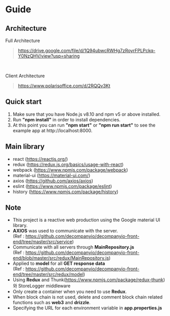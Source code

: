 # Guide


## Architecture
Full Architecture
> https://drive.google.com/file/d/1Q94ubwcRWHg7zRoyrFPLPckq-Y0NzQHV/view?usp=sharing

<br>

Client Architecture
> https://www.polarisoffice.com/d/2RQQv3Kt


## Quick start
1. Make sure that you have Node.js v8.10 and npm v5 or above installed.
2. Run <b>"npm install"</b>  in order to install dependencies.
3. At this point you can run <b>"npm start"</b> or <b>"npm run start"</b> to see the example app at http://localhost:8000.

## Main library
- react (https://reactjs.org/)
- redux (https://redux.js.org/basics/usage-with-react)
- webpack (https://www.npmjs.com/package/webpack)
- material-ui (https://material-ui.com/) 
- axios (https://github.com/axios/axios)
- eslint (https://www.npmjs.com/package/eslint) 
- history (https://www.npmjs.com/package/history)

## Note
- This project is a reactive web production using the Google material UI library.
- <b>AXIOS</b> was used to communicate with the server.
<br>(Ref : https://github.com/decompanyio/decompanyio-front-end/tree/master/src/service)
- Communicate with all servers through <b>MainRepository.js</b>
<br>(Ref : https://github.com/decompanyio/decompanyio-front-end/blob/master/src/redux/MainRepository.js)
- Applied to <b>model</b> for all <b>GET response data</b> 
<br>(Ref : https://github.com/decompanyio/decompanyio-front-end/tree/master/src/redux/model)  
- Using <b>Redux</b> and Thunk(https://www.npmjs.com/package/redux-thunk)와 StoreLogger middleware 
- Only create a container when you need to use <b>Redux</b>.
- When block chain is not used, delete and comment block chain related functions such as <b>web3</b> and <b>drizzle</b>.
- Specifying the URL for each environment variable in <b>app.properties.js</b>
